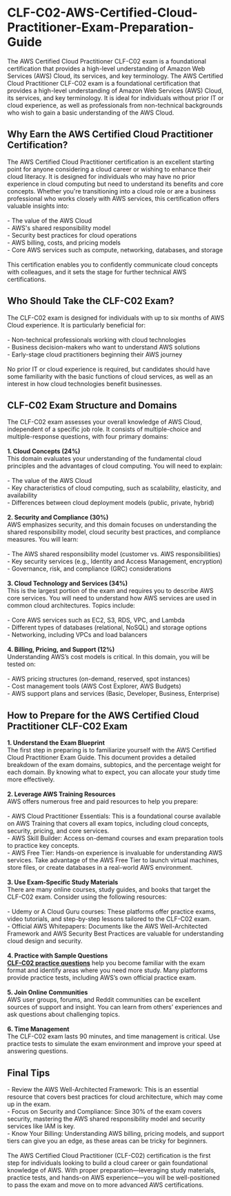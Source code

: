 # CLF-C02-AWS-Certified-Cloud-Practitioner-Exam-Preparation-Guide
The AWS Certified Cloud Practitioner CLF-C02 exam is a foundational certification that provides a high-level understanding of Amazon Web Services (AWS) Cloud, its services, and key terminology.
The AWS Certified Cloud Practitioner CLF-C02 exam is a foundational certification that provides a high-level understanding of Amazon Web Services (AWS) Cloud, its services, and key terminology. It is ideal for individuals without prior IT or cloud experience, as well as professionals from non-technical backgrounds who wish to gain a basic understanding of the AWS Cloud.&nbsp;<br />
<h2>
	Why Earn the AWS Certified Cloud Practitioner Certification?
</h2>
The AWS Certified Cloud Practitioner certification is an excellent starting point for anyone considering a cloud career or wishing to enhance their cloud literacy. It is designed for individuals who may have no prior experience in cloud computing but need to understand its benefits and core concepts. Whether you're transitioning into a cloud role or are a business professional who works closely with AWS services, this certification offers valuable insights into:<br />
<br />
- The value of the AWS Cloud<br />
- AWS's shared responsibility model<br />
- Security best practices for cloud operations<br />
- AWS billing, costs, and pricing models<br />
- Core AWS services such as compute, networking, databases, and storage<br />
&nbsp;&nbsp;<br />
This certification enables you to confidently communicate cloud concepts with colleagues, and it sets the stage for further technical AWS certifications.<br />
<h2>
	Who Should Take the CLF-C02 Exam?
</h2>
The CLF-C02 exam is designed for individuals with up to six months of AWS Cloud experience. It is particularly beneficial for:<br />
<br />
- Non-technical professionals working with cloud technologies<br />
- Business decision-makers who want to understand AWS solutions<br />
- Early-stage cloud practitioners beginning their AWS journey<br />
<br />
No prior IT or cloud experience is required, but candidates should have some familiarity with the basic functions of cloud services, as well as an interest in how cloud technologies benefit businesses.<br />
<h2>
	CLF-C02 Exam Structure and Domains
</h2>
The CLF-C02 exam assesses your overall knowledge of AWS Cloud, independent of a specific job role. It consists of multiple-choice and multiple-response questions, with four primary domains:<br />
<br />
<strong>1. Cloud Concepts (24%)</strong><br />
This domain evaluates your understanding of the fundamental cloud principles and the advantages of cloud computing. You will need to explain:<br />
<br />
- The value of the AWS Cloud<br />
- Key characteristics of cloud computing, such as scalability, elasticity, and availability<br />
- Differences between cloud deployment models (public, private, hybrid)<br />
&nbsp;&nbsp;<br />
<strong>2. Security and Compliance (30%)</strong><br />
AWS emphasizes security, and this domain focuses on understanding the shared responsibility model, cloud security best practices, and compliance measures. You will learn:<br />
<br />
- The AWS shared responsibility model (customer vs. AWS responsibilities)<br />
- Key security services (e.g., Identity and Access Management, encryption)<br />
- Governance, risk, and compliance (GRC) considerations<br />
&nbsp;&nbsp;<br />
<strong>3. Cloud Technology and Services (34%)</strong><br />
This is the largest portion of the exam and requires you to describe AWS core services. You will need to understand how AWS services are used in common cloud architectures. Topics include:<br />
<br />
- Core AWS services such as EC2, S3, RDS, VPC, and Lambda<br />
- Different types of databases (relational, NoSQL) and storage options<br />
- Networking, including VPCs and load balancers<br />
&nbsp;&nbsp;<br />
<strong>4. Billing, Pricing, and Support (12%)</strong><br />
Understanding AWS’s cost models is critical. In this domain, you will be tested on:<br />
<br />
- AWS pricing structures (on-demand, reserved, spot instances)<br />
- Cost management tools (AWS Cost Explorer, AWS Budgets)<br />
- AWS support plans and services (Basic, Developer, Business, Enterprise)<br />
<h2>
	How to Prepare for the AWS Certified Cloud Practitioner CLF-C02 Exam
</h2>
<strong>1. Understand the Exam Blueprint</strong><br />
The first step in preparing is to familiarize yourself with the AWS Certified Cloud Practitioner Exam Guide. This document provides a detailed breakdown of the exam domains, subtopics, and the percentage weight for each domain. By knowing what to expect, you can allocate your study time more effectively.<br />
<br />
<strong>2. Leverage AWS Training Resources</strong><br />
AWS offers numerous free and paid resources to help you prepare:<br />
<br />
- AWS Cloud Practitioner Essentials: This is a foundational course available on AWS Training that covers all exam topics, including cloud concepts, security, pricing, and core services.<br />
- AWS Skill Builder: Access on-demand courses and exam preparation tools to practice key concepts.<br />
- AWS Free Tier: Hands-on experience is invaluable for understanding AWS services. Take advantage of the AWS Free Tier to launch virtual machines, store files, or create databases in a real-world AWS environment.<br />
<br />
<strong>3. Use Exam-Specific Study Materials</strong><br />
There are many online courses, study guides, and books that target the CLF-C02 exam. Consider using the following resources:<br />
<br />
- Udemy or A Cloud Guru courses: These platforms offer practice exams, video tutorials, and step-by-step lessons tailored to the CLF-C02 exam.<br />
- Official AWS Whitepapers: Documents like the AWS Well-Architected Framework and AWS Security Best Practices are valuable for understanding cloud design and security.<br />
<br />
<strong>4. Practice with Sample Questions</strong><br />
<strong><a href="https://www.certqueen.com/CLF-C02.html" target="_blank">CLF-C02 practice questions</a></strong> help you become familiar with the exam format and identify areas where you need more study. Many platforms provide practice tests, including AWS’s own official practice exam.<br />
<br />
<strong>5. Join Online Communities</strong><br />
AWS user groups, forums, and Reddit communities can be excellent sources of support and insight. You can learn from others’ experiences and ask questions about challenging topics.<br />
<br />
<strong>6. Time Management</strong><br />
The CLF-C02 exam lasts 90 minutes, and time management is critical. Use practice tests to simulate the exam environment and improve your speed at answering questions.<br />
<h2>
	Final Tips
</h2>
- Review the AWS Well-Architected Framework: This is an essential resource that covers best practices for cloud architecture, which may come up in the exam.<br />
- Focus on Security and Compliance: Since 30% of the exam covers security, mastering the AWS shared responsibility model and security services like IAM is key.<br />
- Know Your Billing: Understanding AWS billing, pricing models, and support tiers can give you an edge, as these areas can be tricky for beginners.<br />
<br />
The AWS Certified Cloud Practitioner (CLF-C02) certification is the first step for individuals looking to build a cloud career or gain foundational knowledge of AWS. With proper preparation—leveraging study materials, practice tests, and hands-on AWS experience—you will be well-positioned to pass the exam and move on to more advanced AWS certifications.&nbsp;<br />
